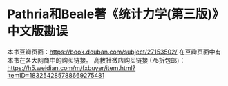 # Pathria和Beale著《统计力学(第三版)》中文版勘误
本书豆瓣页面：https://book.douban.com/subject/27153502/
在豆瓣页面中有本书在各大网商中的购买链接。
高教社微店购买链接 (75折包邮)：https://h5.weidian.com/m/fxbuyer/item.html?itemID=183254285788669275481
